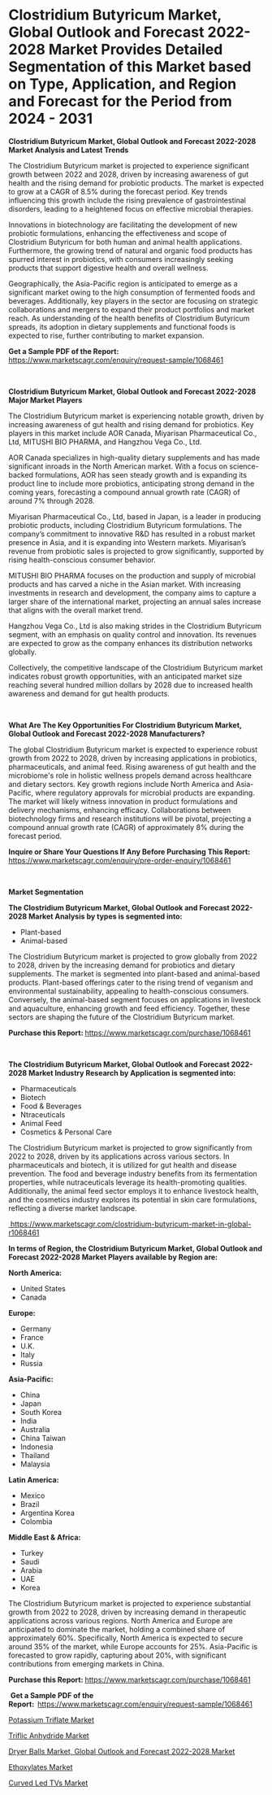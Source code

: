 <p><h1>Clostridium Butyricum Market, Global Outlook and Forecast 2022-2028 Market Provides Detailed Segmentation of this Market based on Type, Application, and Region and Forecast for the Period from 2024 - 2031</h1></p><p><strong>Clostridium Butyricum Market, Global Outlook and Forecast 2022-2028 Market Analysis and Latest Trends</strong></p>
<p><p>The Clostridium Butyricum market is projected to experience significant growth between 2022 and 2028, driven by increasing awareness of gut health and the rising demand for probiotic products. The market is expected to grow at a CAGR of 8.5% during the forecast period. Key trends influencing this growth include the rising prevalence of gastrointestinal disorders, leading to a heightened focus on effective microbial therapies.</p><p>Innovations in biotechnology are facilitating the development of new probiotic formulations, enhancing the effectiveness and scope of Clostridium Butyricum for both human and animal health applications. Furthermore, the growing trend of natural and organic food products has spurred interest in probiotics, with consumers increasingly seeking products that support digestive health and overall wellness.</p><p>Geographically, the Asia-Pacific region is anticipated to emerge as a significant market owing to the high consumption of fermented foods and beverages. Additionally, key players in the sector are focusing on strategic collaborations and mergers to expand their product portfolios and market reach. As understanding of the health benefits of Clostridium Butyricum spreads, its adoption in dietary supplements and functional foods is expected to rise, further contributing to market expansion.</p></p>
<p><strong>Get a Sample PDF of the Report:&nbsp;</strong> <a href="https://www.marketscagr.com/enquiry/request-sample/1068461">https://www.marketscagr.com/enquiry/request-sample/1068461</a></p>
<p>&nbsp;</p>
<p><strong>Clostridium Butyricum Market, Global Outlook and Forecast 2022-2028 Major Market Players</strong></p>
<p><p>The Clostridium Butyricum market is experiencing notable growth, driven by increasing awareness of gut health and rising demand for probiotics. Key players in this market include AOR Canada, Miyarisan Pharmaceutical Co., Ltd, MITUSHI BIO PHARMA, and Hangzhou Vega Co., Ltd.</p><p>AOR Canada specializes in high-quality dietary supplements and has made significant inroads in the North American market. With a focus on science-backed formulations, AOR has seen steady growth and is expanding its product line to include more probiotics, anticipating strong demand in the coming years, forecasting a compound annual growth rate (CAGR) of around 7% through 2028.</p><p>Miyarisan Pharmaceutical Co., Ltd, based in Japan, is a leader in producing probiotic products, including Clostridium Butyricum formulations. The company’s commitment to innovative R&D has resulted in a robust market presence in Asia, and it is expanding into Western markets. Miyarisan’s revenue from probiotic sales is projected to grow significantly, supported by rising health-conscious consumer behavior.</p><p>MITUSHI BIO PHARMA focuses on the production and supply of microbial products and has carved a niche in the Asian market. With increasing investments in research and development, the company aims to capture a larger share of the international market, projecting an annual sales increase that aligns with the overall market trend.</p><p>Hangzhou Vega Co., Ltd is also making strides in the Clostridium Butyricum segment, with an emphasis on quality control and innovation. Its revenues are expected to grow as the company enhances its distribution networks globally.</p><p>Collectively, the competitive landscape of the Clostridium Butyricum market indicates robust growth opportunities, with an anticipated market size reaching several hundred million dollars by 2028 due to increased health awareness and demand for gut health products.</p></p>
<p>&nbsp;</p>
<p><strong>What Are The Key Opportunities For Clostridium Butyricum Market, Global Outlook and Forecast 2022-2028 Manufacturers?</strong></p>
<p><p>The global Clostridium Butyricum market is expected to experience robust growth from 2022 to 2028, driven by increasing applications in probiotics, pharmaceuticals, and animal feed. Rising awareness of gut health and the microbiome's role in holistic wellness propels demand across healthcare and dietary sectors. Key growth regions include North America and Asia-Pacific, where regulatory approvals for microbial products are expanding. The market will likely witness innovation in product formulations and delivery mechanisms, enhancing efficacy. Collaborations between biotechnology firms and research institutions will be pivotal, projecting a compound annual growth rate (CAGR) of approximately 8% during the forecast period.</p></p>
<p><strong>Inquire or Share Your Questions If Any Before Purchasing This Report:</strong> <a href="https://www.marketscagr.com/enquiry/pre-order-enquiry/1068461">https://www.marketscagr.com/enquiry/pre-order-enquiry/1068461</a></p>
<p>&nbsp;</p>
<p><strong>Market Segmentation</strong></p>
<p><strong>The Clostridium Butyricum Market, Global Outlook and Forecast 2022-2028 Market Analysis by types is segmented into:</strong></p>
<p><ul><li>Plant-based</li><li>Animal-based</li></ul></p>
<p><p>The Clostridium Butyricum market is projected to grow globally from 2022 to 2028, driven by the increasing demand for probiotics and dietary supplements. The market is segmented into plant-based and animal-based products. Plant-based offerings cater to the rising trend of veganism and environmental sustainability, appealing to health-conscious consumers. Conversely, the animal-based segment focuses on applications in livestock and aquaculture, enhancing growth and feed efficiency. Together, these sectors are shaping the future of the Clostridium Butyricum market.</p></p>
<p><strong>Purchase this Report:&nbsp;</strong><a href="https://www.marketscagr.com/purchase/1068461">https://www.marketscagr.com/purchase/1068461</a></p>
<p>&nbsp;</p>
<p><strong>The Clostridium Butyricum Market, Global Outlook and Forecast 2022-2028 Market Industry Research by Application is segmented into:</strong></p>
<p><ul><li>Pharmaceuticals</li><li>Biotech</li><li>Food & Beverages</li><li>Ntraceuticals</li><li>Animal Feed</li><li>Cosmetics & Personal Care</li></ul></p>
<p><p>The Clostridium Butyricum market is projected to grow significantly from 2022 to 2028, driven by its applications across various sectors. In pharmaceuticals and biotech, it is utilized for gut health and disease prevention. The food and beverage industry benefits from its fermentation properties, while nutraceuticals leverage its health-promoting qualities. Additionally, the animal feed sector employs it to enhance livestock health, and the cosmetics industry explores its potential in skin care formulations, reflecting a diverse market landscape.</p></p>
<p><a href="https://www.marketscagr.com/clostridium-butyricum-market-in-global-r1068461">&nbsp;https://www.marketscagr.com/clostridium-butyricum-market-in-global-r1068461</a></p>
<p><strong>In terms of Region, the Clostridium Butyricum Market, Global Outlook and Forecast 2022-2028 Market Players available by Region are:</strong></p>
<p>
    <p> <strong> North America: </strong>
        <ul>
            <li>United States</li>
            <li>Canada</li>
        </ul>
        </p> 
    <p> <strong> Europe: </strong>
        <ul>
            <li>Germany</li>
            <li>France</li>
            <li>U.K.</li>
            <li>Italy</li>
            <li>Russia</li>
        </ul>
        </p> 
    <p> <strong> Asia-Pacific: </strong>
        <ul>
            <li>China</li>
            <li>Japan</li>
            <li>South Korea</li>
            <li>India</li>
            <li>Australia</li>
            <li>China Taiwan</li>
            <li>Indonesia</li>
            <li>Thailand</li>
            <li>Malaysia</li>
        </ul>
        </p> 
    <p> <strong> Latin America: </strong>
        <ul>
            <li>Mexico</li>
            <li>Brazil</li>
            <li>Argentina Korea</li>
            <li>Colombia</li>
        </ul>
        </p> 
    <p> <strong> Middle East & Africa: </strong>
        <ul>
            <li>Turkey</li>
            <li>Saudi</li>
            <li>Arabia</li>
            <li>UAE</li>
            <li>Korea</li>
        </ul>
    </p>
    </p>
<p><p>The Clostridium Butyricum market is projected to experience substantial growth from 2022 to 2028, driven by increasing demand in therapeutic applications across various regions. North America and Europe are anticipated to dominate the market, holding a combined share of approximately 60%. Specifically, North America is expected to secure around 35% of the market, while Europe accounts for 25%. Asia-Pacific is forecasted to grow rapidly, capturing about 20%, with significant contributions from emerging markets in China.</p></p>
<p><strong>Purchase this Report: </strong><a href="https://www.marketscagr.com/purchase/1068461">https://www.marketscagr.com/purchase/1068461</a></p>
<p>&nbsp;<strong>Get a Sample PDF of the Report:&nbsp;&nbsp;</strong><a href="https://www.marketscagr.com/enquiry/request-sample/1068461">https://www.marketscagr.com/enquiry/request-sample/1068461</a></p>
<p><strong></strong></p>
<p><p><a href="https://issuu.com/reportprime-2/docs/potassium-triflate-market-size-2030_f844aa48d937aa">Potassium Triflate Market</a></p><p><a href="https://issuu.com/reportprime-2/docs/triflic-anhydride-market-size-2030._0467a90d47bf2c">Triflic Anhydride Market</a></p><p><a href="https://github.com/prosalinda88/Market-Research-Report-List-6/blob/main/dryer-balls-market-global-outlook-and-forecast-2022-2028-market.md">Dryer Balls Market, Global Outlook and Forecast 2022-2028 Market</a></p><p><a href="https://medium.com/@justin.wright5348/this-report-aims-to-provide-a-comprehensive-presentation-of-the-global-market-for-ethoxylates-with-9489f164ef50?postPublishedType=initial">Ethoxylates Market</a></p><p><a href="https://www.linkedin.com/pulse/analyzing-curved-led-tvs-market-dynamics-growth-drivers-lkrmc?trackingId=2tO5vAZBTXm8D51ykLPu4Q%3D%3D">Curved Led TVs Market</a></p></p>